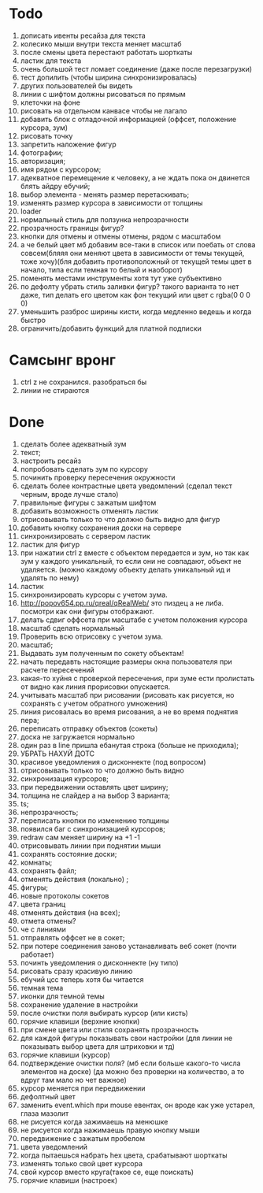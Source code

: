 # Todo

1.  дописать ивенты ресайза для текста
2.  колесико мыши внутри текста меняет масштаб
3.  после смены цвета перестают работать шорткаты
4.  ластик для текста
5.  очень большой тест ломает соединение (даже после перезагрузки)
6.  тест допилить (чтобы ширина синхронизировалась)
7.  других пользователей бы видеть
8.  линии с шифтом должны рисоваться по прямым
9.  клеточки на фоне
10. рисовать на отдельном канвасе чтобы не лагало
11. добавить блок с отладочной информацией (оффсет, положение курсора, зум)
13. рисовать точку
14. запретить наложение фигур
15. фотографии;
16. авторизация;
17. имя рядом с курсором;
18. адекватное перемещение к человеку, а не ждать пока он двинется блять айдру ебучий;
19. выбор элемента - менять размер перетаскивать;
20. изменять размер курсора в зависимости от толщины
21. loader
22. нормальный стиль для ползунка непрозрачности
23. прозрачность границы фигур?
24. кнопки для отмены и отмены отмены, рядом с масштабом
25. а че белый цвет мб добавим все-таки в список или поебать от слова совсем(бляяя они меняют цвета в зависимости от темы текущей, тоже хочу)(бля добавить противоположный от текущей темы цвет в начало, типа если темная то белый и наоборот)
26. поменять местами инструменты хотя тут уже субъективно
27. по дефолту убрать стиль заливки фигур? такого варианта то нет даже, тип делать его цветом как фон текущий или цвет с rgba(0 0 0 0)
28. уменьшить разброс ширины кисти, когда медленно ведешь и когда быстро
29. ограничить/добавить функций для платной подписки

# Самсынг вронг

1. ctrl z не сохранился. разобраться бы
2. линии не стираются

# Done

1.  сделать более адекватный зум
2.  текст;
3.  настроить ресайз
4.  попробовать сделать зум по курсору
5.  починить проверку пересечения окружности
6.  сделать более контрастные цвета уведомлений (сделал текст черным, вроде лучше стало)
7.  правильные фигуры с зажатым шифтом
8.  добавить возможность отменять ластик
9.  отрисовывать только то что должно быть видно для фигур
10. добавить кнопку сохранения доски на сервере
11. синхронизировать с сервером ластик
12. ластик для фигур
13. при нажатии ctrl z вместе с объектом передается и зум, но так как зум у каждого уникальный, то если они не совпадают, объект не удаляется. (можно каждому объекту делать уникальный ид и удалять по нему)
14. ластик
15. синхронизировать курсоры с учетом зума.
16. http://popov654.pp.ru/qreal/qRealWeb/ это пиздец а не либа. посмотри как они фигуры отображают.
17. делать сдвиг оффсета при масштабе с учетом положения курсора
18. масштаб сделать нормальный
19. Проверить всю отрисовку с учетом зума.
20. масштаб;
21. Выдавать зум полученным по сокету объектам!
22. начать передавть настоящие размеры окна пользователя при расчете пересечений
23. какая-то хуйня с проверкой пересечения, при зуме ести пролистать от видно как линия прорисовки опускается.
24. учитывать масштаб при рисовании (рисовать как рисуется, но сохранять с учетом обратного умножения)
25. линия рисовалась во время рисования, а не во время поднятия пера;
26. переписать отправку объектов (сокеты)
27. доска не загружается нормально
28. один раз в line пришла ебанутая строка (больше не приходила);
29. УБРАТЬ НАХУЙ ДОТС
30. красивое уведомления о дисконнекте (под вопросом)
31. отрисовывать только то что должно быть видно
32. синхронизация курсоров;
33. при передвижении оставлять цвет ширину;
34. толщина не слайдер а на выбор 3 варианта;
35. ts;
36. непрозрачность;
37. переписать кнопки по изменению толщины
38. появился баг с синхронизацией курсоров;
39. redraw сам меняет ширину на +1 -1
40. отрисовывать линии при поднятии мыши
41. сохранять состояние доски;
42. комнаты;
43. сохранять файл;
44. отменять действия (локально) ;
45. фигуры;
46. новые протоколы сокетов
47. цвета границ
48. отменять действия (на всех);
49. отмета отмены?
50. че с линиями
51. отправлять оффсет не в сокет;
52. при потере соединения заново устанавливать веб сокет (почти работает)
53. починть уведомления о дисконнекте (ну типо)
54. рисовать сразу красивую линию
55. ебучий цсс теперь хотя бы читается
56. темная тема
57. иконки для темной темы
58. сохранение удаление в настройки
59. после очистки поля выбирать курсор (или кисть)
60. горячие клавиши (верхние кнопки)
61. при смене цвета или стиля сохранять прозрачность
62. для каждой фигуры показывать свои настройки (для линии не показывать выбор цвета для штриховки и тд)
63. горячие клавиши (курсор)
64. подтверждение очистки поля? (мб если больше какого-то числа элементов на доске) (да можно без проверки на количество, а то вдруг там мало но чет важное)
65. курсор меняется при передвижении
66. дефолтный цвет
67. заменить event.which при mouse евентах, он вроде как уже устарел, глаза мазолит
68. не рисуется когда зажимаешь на менюшке
69. не рисуется когда нажимаешь правую кнопку мыши
70. передвижение с зажатым пробелом
71. цвета уведомлений
72. когда пытаешься набрать hex цвета, срабатывают шорткаты
73. изменять только свой цвет курсора
74. свой курсор вместо круга(такое се, еще поискать)
75. горячие клавиши (настроек)
